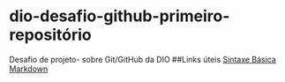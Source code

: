 # dio-desafio-github-primeiro-repositório
Desafio de projeto- sobre Git/GitHub da DIO
##Links úteis
[Sintaxe Básica Markdown](https://www.markdownguide.org/basic-syntax/)
